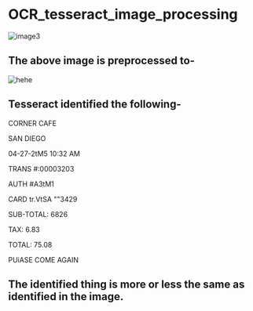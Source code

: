 # OCR_tesseract_image_processing

![image3](https://user-images.githubusercontent.com/34620833/47997074-9e8c5480-e120-11e8-8b34-ceeb863b0a65.jpg)
## The above image is preprocessed to-
![hehe](https://user-images.githubusercontent.com/34620833/47997084-a5b36280-e120-11e8-8ce1-e46d48abc57d.jpg)

## Tesseract identified the following-
CORNER CAFE

SAN DIEGO

04-27-2tM5 10:32 AM

TRANS #:00003203

AUTH #A3tM1

CARD tr.VtSA ""3429

SUB-TOTAL: 6826

TAX: 6.83

TOTAL: 75.08

PUiASE COME AGAIN

## The identified thing is more or less the same as identified in the image.
